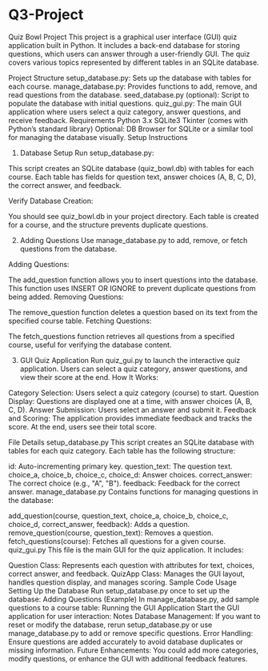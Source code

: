 # Q3-Project

Quiz Bowl Project
This project is a graphical user interface (GUI) quiz application built in Python. It includes a back-end database for storing questions, which users can answer through a user-friendly GUI. The quiz covers various topics represented by different tables in an SQLite database.

Project Structure
setup_database.py: Sets up the database with tables for each course.
manage_database.py: Provides functions to add, remove, and read questions from the database.
seed_database.py (optional): Script to populate the database with initial questions.
quiz_gui.py: The main GUI application where users select a quiz category, answer questions, and receive feedback.
Requirements
Python 3.x
SQLite3
Tkinter (comes with Python’s standard library)
Optional: DB Browser for SQLite or a similar tool for managing the database visually.
Setup Instructions
1. Database Setup
Run setup_database.py:

This script creates an SQLite database (quiz_bowl.db) with tables for each course.
Each table has fields for question text, answer choices (A, B, C, D), the correct answer, and feedback.

Verify Database Creation:

You should see quiz_bowl.db in your project directory.
Each table is created for a course, and the structure prevents duplicate questions.

2. Adding Questions
Use manage_database.py to add, remove, or fetch questions from the database.

Adding Questions:

The add_question function allows you to insert questions into the database.
This function uses INSERT OR IGNORE to prevent duplicate questions from being added.
Removing Questions:

The remove_question function deletes a question based on its text from the specified course table.
Fetching Questions:

The fetch_questions function retrieves all questions from a specified course, useful for verifying the database content.

3. GUI Quiz Application
Run quiz_gui.py to launch the interactive quiz application. Users can select a quiz category, answer questions, and view their score at the end.
How It Works:

Category Selection: Users select a quiz category (course) to start.
Question Display: Questions are displayed one at a time, with answer choices (A, B, C, D).
Answer Submission: Users select an answer and submit it.
Feedback and Scoring: The application provides immediate feedback and tracks the score. At the end, users see their total score.

File Details
setup_database.py
This script creates an SQLite database with tables for each quiz category. Each table has the following structure:

id: Auto-incrementing primary key.
question_text: The question text.
choice_a, choice_b, choice_c, choice_d: Answer choices.
correct_answer: The correct choice (e.g., "A", "B").
feedback: Feedback for the correct answer.
manage_database.py
Contains functions for managing questions in the database:

add_question(course, question_text, choice_a, choice_b, choice_c, choice_d, correct_answer, feedback): Adds a question.
remove_question(course, question_text): Removes a question.
fetch_questions(course): Fetches all questions for a given course.
quiz_gui.py
This file is the main GUI for the quiz application. It includes:

Question Class: Represents each question with attributes for text, choices, correct answer, and feedback.
QuizApp Class: Manages the GUI layout, handles question display, and manages scoring.
Sample Code Usage
Setting Up the Database
Run setup_database.py once to set up the database:
Adding Questions (Example)
In manage_database.py, add sample questions to a course table:
Running the GUI Application
Start the GUI application for user interaction:
Notes
Database Management: If you want to reset or modify the database, rerun setup_database.py or use manage_database.py to add or remove specific questions.
Error Handling: Ensure questions are added accurately to avoid database duplicates or missing information.
Future Enhancements: You could add more categories, modify questions, or enhance the GUI with additional feedback features.
